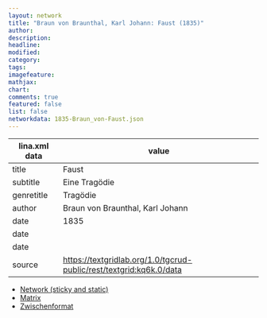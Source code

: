 ```yaml
---
layout: network
title: "Braun von Braunthal, Karl Johann: Faust (1835)"
author:
description:
headline:
modified:
category:
tags:
imagefeature: 
mathjax: 
chart: 
comments: true
featured: false
list: false
networkdata: 1835-Braun_von-Faust.json
---
```

lina.xml data  | value
------------- | -------------
title|Faust
subtitle|Eine Tragödie
genretitle|Tragödie
author|Braun von Braunthal, Karl Johann
date|1835
date|
date|
source|https://textgridlab.org/1.0/tgcrud-public/rest/textgrid:kq6k.0/data


* [Network (sticky and static)](/network204)
* [Matrix](/matrix204)
* [Zwischenformat](/lina204 )
